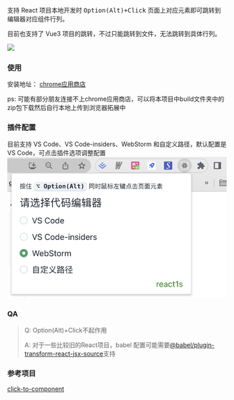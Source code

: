
支持 React 项目本地开发时 <kbd>Option(Alt)+Click</kbd> 页面上对应元素即可跳转到编辑器对应组件行列。

目前也支持了 Vue3 项目的跳转，不过只能跳转到文件，无法跳转到具体行列。

![](/assets/tutorial.gif)


### 使用
安装地址： [chrome应用商店](https://chrome.google.com/webstore/detail/react1s/gpcoahaomdfmekggblkckofkgjggnjlp)

ps: 可能有部分朋友连接不上chrome应用商店，可以将本项目中build文件夹中的zip包下载然后自行本地上传到浏览器拓展中

### 插件配置
目前支持 VS Code、VS Code-insiders、WebStorm 和自定义路径，默认配置是VS Code，可点击插件选项调整配置
![编辑器配置](/assets/editor.png)


### QA
>Q: Option(Alt)+Click不起作用
>
>A: 对于一些比较旧的React项目，babel 配置可能需要[@babel/plugin-transform-react-jsx-source](https://babeljs.io/docs/en/babel-plugin-transform-react-jsx-source)支持

### 参考项目

[click-to-component](https://github.com/ericclemmons/click-to-component)
